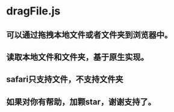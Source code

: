 # dragFile.js

## 可以通过拖拽本地文件或者文件夹到浏览器中。
## 读取本地文件和文件夹，基于原生实现。
## safari只支持文件，不支持文件夹
## 如果对你有帮助，加颗star，谢谢支持了。
